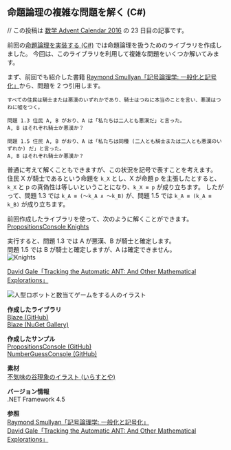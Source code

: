 ## 命題論理の複雑な問題を解く (C#)

// この投稿は [数学 Advent Calendar 2016](http://qiita.com/advent-calendar/2016/math) の 23 日目の記事です。

前回の[命題論理を実装する (C#)](Propositional-Logic.md) では命題論理を扱うためのライブラリを作成しました。
今回は、このライブラリを利用して複雑な問題をいくつか解いてみます。

まず、前回でも紹介した書籍 [Raymond Smullyan「記号論理学: 一般化と記号化」](https://www.amazon.co.jp/dp/4621085727)から、問題を 2 つ引用します。

```
すべての住民は騎士または悪漢のいずれかであり、騎士はつねに本当のことを言い、悪漢はつねに噓をつく。

問題 1.3 住民 A, B がおり、A は「私たちは二人とも悪漢だ」と言った。
A, B はそれぞれ騎士か悪漢か？

問題 1.5 住民 A, B がおり、A は「私たちは同種 (二人とも騎士または二人とも悪漢のいずれか) だ」と言った。
A, B はそれぞれ騎士か悪漢か？
```

普通に考えて解くこともできますが、この状況を記号で表すことを考えます。  
住民 X が騎士であるという命題を `k_X` とし、X が命題 p を主張したとすると、`k_X` と p の真偽性は等しいということになり、`k_X ≡ p` が成り立ちます。
したがって、問題 1.3 では `k_A ≡ (～k_A ∧ ～k_B)` が、問題 1.5 では `k_A ≡ (k_A ≡ k_B)` が成り立ちます。

前回作成したライブラリを使って、次のように解くことができます。  
[PropositionsConsole Knights](https://gist.github.com/sakapon/82ab1ad2b5c2834d01c7076442fd7727)

実行すると、問題 1.3 では A が悪漢、B が騎士と確定します。  
問題 1.5 では B が騎士と確定しますが、A は確定できません。  
![Knights](https://github.com/sakapon/Samples-2016/raw/master/Images/MathSample/PropositionsConsole-Knights.png)

[David Gale「Tracking the Automatic ANT: And Other Mathematical Explorations」](https://www.amazon.com/dp/1461274532)

![人型ロボットと数当てゲームをする人のイラスト](https://github.com/sakapon/Samples-2016/raw/master/Images/MathSample/NumberGuess-8-9-dark.jpg)

**作成したライブラリ**  
[Blaze (GitHub)](https://github.com/sakapon/Blaze)  
[Blaze (NuGet Gallery)](https://www.nuget.org/packages/Blaze/)

**作成したサンプル**  
[PropositionsConsole (GitHub)](https://github.com/sakapon/Samples-2016/tree/master/MathSample/PropositionsConsole)  
[NumberGuessConsole (GitHub)](https://github.com/sakapon/Samples-2016/tree/master/MathSample/NumberGuessConsole)

**素材**  
[不気味の谷現象のイラスト (いらすとや)](http://www.irasutoya.com/2016/02/blog-post_858.html)

**バージョン情報**  
.NET Framework 4.5

**参照**  
[Raymond Smullyan「記号論理学: 一般化と記号化」](https://www.amazon.co.jp/dp/4621085727)  
[David Gale「Tracking the Automatic ANT: And Other Mathematical Explorations」](https://www.amazon.com/dp/1461274532)

